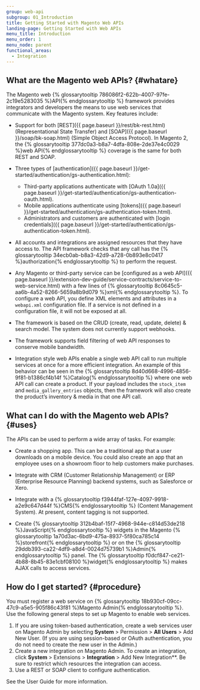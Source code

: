 ```yaml
---
group: web-api
subgroup: 01_Introduction
title: Getting Started with Magento Web APIs
landing-page: Getting Started with Web APIs
menu_title: Introduction
menu_order: 1
menu_node: parent
functional_areas:
  - Integration
---
```

## What are the Magento web APIs? {#whatare}

The Magento web {% glossarytooltip 786086f2-622b-4007-97fe-2c19e5283035 %}API{% endglossarytooltip %} framework provides integrators and developers the means to use web services that communicate with the Magento system. Key features include:

* Support for both [REST]({{ page.baseurl }}/rest/bk-rest.html) (Representational State Transfer) and [SOAP]({{ page.baseurl }}/soap/bk-soap.html) (Simple Object Access Protocol). In Magento 2, the {% glossarytooltip 377dc0a3-b8a7-4dfa-808e-2de37e4c0029 %}web API{% endglossarytooltip %} coverage is the same for both REST and SOAP.

* Three types of [authentication]({{ page.baseurl }}/get-started/authentication/gs-authentication.html):
	* Third-party applications authenticate with [OAuth 1.0a]({{ page.baseurl }}/get-started/authentication/gs-authentication-oauth.html).
	* Mobile applications authenticate using [tokens]({{ page.baseurl }}/get-started/authentication/gs-authentication-token.html).
	* Administrators and customers are authenticated with [login credentials]({{ page.baseurl }}/get-started/authentication/gs-authentication-token.html).

* All accounts and integrations are assigned resources that they have access to. The API framework checks that any call has the {% glossarytooltip 34ecb0ab-b8a3-42d9-a728-0b893e8c0417 %}authorization{% endglossarytooltip %} to perform the request.

* Any Magento or third-party service can be [configured as a web API]({{ page.baseurl }}/extension-dev-guide/service-contracts/service-to-web-service.html) with a few lines of {% glossarytooltip 8c0645c5-aa6b-4a52-8266-5659a8b9d079 %}xml{% endglossarytooltip %}. To configure a web API, you define XML elements and attributes in a `webapi.xml` configuration file. If a service is not defined in a configuration file, it will not be exposed at all.

* The framework is based on the CRUD (create, read, update, delete) & search model. The system does not currently support webhooks.

* The framework supports field filtering of web API responses to conserve mobile bandwidth.

* Integration style web APIs enable a single web API call to run multiple services at once for a more efficient integration.  An example of this behavior can be seen in the {% glossarytooltip 8d40d668-4996-4856-9f81-b1386cf4b14f %}Catalog{% endglossarytooltip %} where one web API call can create a product. If your payload includes the `stock_item` and `media_gallery_entries` objects, then the framework will also create the product’s inventory & media in that one API call.

## What can I do with the Magento web APIs? {#uses}

The APIs can be used to perform a wide array of tasks. For example:

* Create a shopping app. This can be a traditional app that a user downloads on a mobile device. You could also create an app that an employee uses on a showroom floor to help customers make purchases.

* Integrate with CRM (Customer Relationship Management) or ERP (Enterprise Resource Planning) backend systems, such as Salesforce or Xero.

* Integrate with a {% glossarytooltip f3944faf-127e-4097-9918-a2e9c647d44f %}CMS{% endglossarytooltip %} (Content Management System). At present, content tagging is not supported.

* Create {% glossarytooltip 312b4baf-15f7-4968-944e-c814d53de218 %}JavaScript{% endglossarytooltip %} widgets in the Magento {% glossarytooltip 1a70d3ac-6bd9-475a-8937-5f80ca785c14 %}storefront{% endglossarytooltip %} or on the {% glossarytooltip 29ddb393-ca22-4df9-a8d4-0024d75739b1 %}Admin{% endglossarytooltip %} panel. The {% glossarytooltip f0dcf847-ce21-4b88-8b45-83e1cbf08100 %}widget{% endglossarytooltip %} makes AJAX calls to access services.

## How do I get started? {#procedure}

You must register a web service on {% glossarytooltip 18b930cf-09cc-47c9-a5e5-905f86c43f81 %}Magento Admin{% endglossarytooltip %}. Use the following general steps to set up Magento to enable web services.

1. If you are using token-based authentication, create a web services user on Magento Admin by selecting **System** > Permission > **All Users** > Add New User. (If you are using session-based or OAuth authentication, you do not need to create the new user in the Admin.)
2. Create a new integration on Magento Admin. To create an integration, click **System** > Extensions > **Integration** > Add New Integration**. Be sure to restrict which resources the integration can access.
3. Use a REST or SOAP client to configure authentication.

See the User Guide for more information.
